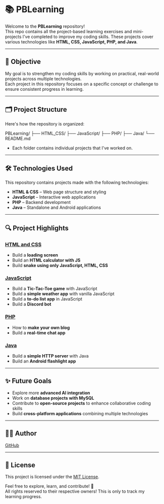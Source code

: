 # 📚 PBLearning

Welcome to the **PBLearning** repository!  
This repo contains all the project-based learning exercises and mini-projects I've completed to improve my coding skills. These projects cover various technologies like **HTML, CSS, JavaScript, PHP, and Java**.

---

## 🚀 Objective

My goal is to strengthen my coding skills by working on practical, real-world projects across multiple technologies.  
Each project in this repository focuses on a specific concept or challenge to ensure consistent progress in learning.

---

## 🗂️ Project Structure

Here's how the repository is organized:

PBLearning/
├── HTML_CSS/
├── JavaScript/
├── PHP/
├── Java/
└── README.md

- Each folder contains individual projects that I've worked on.

---

## 🛠️ Technologies Used

This repository contains projects made with the following technologies:

- **HTML & CSS** – Web page structure and styling  
- **JavaScript** – Interactive web applications  
- **PHP** – Backend development  
- **Java** – Standalone and Android applications  

---

## 🔍 Project Highlights

### [HTML and CSS](https://github.com/practical-tutorials/project-based-learning?tab=readme-ov-file#html-and-css)
- Build a **loading screen**  
- Build an **HTML calculator with JS**  
- Build **snake using only JavaScript, HTML, CSS**

### [JavaScript](https://github.com/practical-tutorials/project-based-learning?tab=readme-ov-file#javascript)
- Build a **Tic-Tac-Toe game** with JavaScript  
- Build a **simple weather app** with vanilla JavaScript  
- Build a **to-do list app** in JavaScript  
- Build a **Discord bot**

### [PHP](https://github.com/practical-tutorials/project-based-learning?tab=readme-ov-file#php)
- How to **make your own blog**  
- Build a **real-time chat app**

### [Java](https://github.com/practical-tutorials/project-based-learning?tab=readme-ov-file#java)
- Build a **simple HTTP server** with Java  
- Build an **Android flashlight app**

---

## ✨ Future Goals

- Explore more **advanced AI integration**  
- Work on **database projects with MySQL**  
- Contribute to **open-source projects** to enhance collaborative coding skills  
- Build **cross-platform applications** combining multiple technologies

---

## 👨‍💻 Author

[GitHub](https://github.com/muaazl)

---

## 📜 License

This project is licensed under the [MIT License](https://opensource.org/licenses/MIT).  

Feel free to explore, learn, and contribute! 🚀  
All rights reserved to their respective owners! This is only to track my learning progress.
